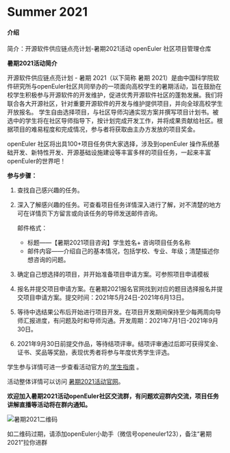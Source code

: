 # Summer 2021

#### 介绍
简介：开源软件供应链点亮计划-暑期2021活动 openEuler 社区项目管理仓库

 **暑期2021活动简介** 

开源软件供应链点亮计划 - 暑期 2021（以下简称 暑期 2021）是由中国科学院软件研究所与openEuler社区共同举办的一项面向高校学生的暑期活动，旨在鼓励在校学生积极参与开源软件的开发维护，促进优秀开源软件社区的蓬勃发展。我们将联合各大开源社区，针对重要开源软件的开发与维护提供项目，并向全球高校学生开放报名。
学生自由选择项目，与社区导师沟通实现方案并撰写项目计划书。被选中的学生将在社区导师指导下，按计划完成开发工作，并将成果贡献给社区。根据项目的难易程度和完成情况，参与者将获取由主办方发放的项目奖金。

openEuler 社区将出具100+项目任务供大家选择，涉及到openEuler 操作系统基础开发、新特性开发、开源基础设施建设等丰富多样的项目任务，一起来丰富openEuler的世界吧！

 **参与步骤：** 

1. 查找自己感兴趣的任务。

2. 深入了解感兴趣的任务。可查看项目任务详情深入进行了解，对不清楚的地方可在详情页下方留言或向该任务的导师发送邮件咨询。

   邮件格式：
   - 标题——【暑期2021项目咨询】学生姓名+ 咨询项目任务名称
   - 邮件内容——介绍自己的基本情况，包括学校、专业、年级；清楚描述你想咨询的问题。

3. 确定自己想选择的项目，并开始准备项目申请方案。可参照项目申请模板

4. 报名并提交项目申请方案。在暑期2021报名官网找到对应的题目选择报名并提交项目申请方案。提交时间：2021年5月24日-2021年6月13日。

5. 等待中选结果公布后开始进行项目开发。在项目开发期间保持至少每两周向导师汇报进度，有问题及时和导师沟通。开发周期：2021年7月1日-2021年9月30日。

6. 2021年9月30日前提交作品，等待结项评审。结项评审通过后即可获得奖金、证书、奖品等奖励，表现优秀者将参与年度优秀学生评选。

学生参与详情可进一步查看活动官方的[ 学生指南](https://summer.iscas.ac.cn/help/student/) 。

活动整体详情可以访问 [暑期2021活动官网](https://summer.iscas.ac.cn/)。

 **欢迎加入暑期2021活动openEuler社区交流群，有问题欢迎群内交流，项目任务讲解直播等活动将在群内通知。** 

![暑期2021二维码](https://images.gitee.com/uploads/images/2021/0517/093917_27831409_114870.png "60C885E8-B951-47DC-B4D4-F2F08B3D243B.png")

如二维码过期，请添加openEuler小助手（微信号openeuler123），备注“暑期2021”拉你进群


